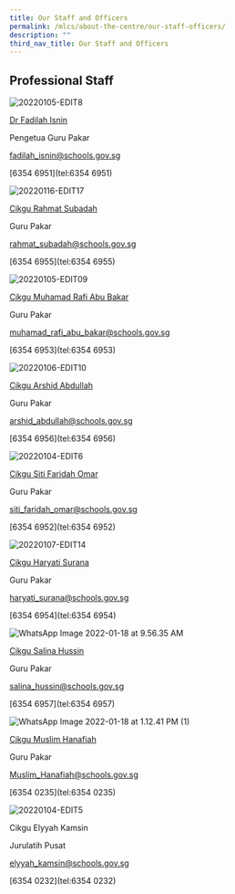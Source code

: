 ```yaml
---
title: Our Staff and Officers
permalink: /mlcs/about-the-centre/our-staff-officers/
description: ""
third_nav_title: Our Staff and Officers
---
```

Professional Staff
------------------

![20220105-EDIT8](https://academyofsingaporeteachers.moe.edu.sg/images/librariesprovider6/about-the-centre/staff-officers/20220105-edit8.jpg?sfvrsn=c42206b0_0)

[Dr Fadilah Isnin](https://academyofsingaporeteachers.moe.edu.sg/mlcs/about-the-centre/our-staff-officers/staff-officers/dr-fadilah-isnin)

Pengetua Guru Pakar

[fadilah\_isnin@schools.gov.sg](mailto:fadilah_isnin@schools.gov.sg)

[6354 6951](tel:6354 6951)

![20220116-EDIT17](https://academyofsingaporeteachers.moe.edu.sg/images/librariesprovider6/about-the-centre/staff-officers/20220116-edit17.jpg?sfvrsn=2f51a5a3_0)

[Cikgu Rahmat Subadah](https://academyofsingaporeteachers.moe.edu.sg/mlcs/about-the-centre/our-staff-officers/staff-officers/encik-rahmat-subadah)

Guru Pakar

[rahmat\_subadah@schools.gov.sg](mailto:rahmat_subadah@schools.gov.sg)

[6354 6955](tel:6354 6955)

![20220105-EDIT09](https://academyofsingaporeteachers.moe.edu.sg/images/librariesprovider6/about-the-centre/staff-officers/20220105-edit09.jpg?sfvrsn=5f5114d9_0)

[Cikgu Muhamad Rafi Abu Bakar](https://academyofsingaporeteachers.moe.edu.sg/mlcs/about-the-centre/our-staff-officers/staff-officers/encik-muhamad-rafi-abu-bakar)

Guru Pakar

[muhamad\_rafi\_abu\_bakar@schools.gov.sg](mailto:muhamad_rafi_abu_bakar@schools.gov.sg)

[6354 6953](tel:6354 6953)

![20220106-EDIT10](https://academyofsingaporeteachers.moe.edu.sg/images/librariesprovider6/about-the-centre/staff-officers/20220106-edit10.jpg?sfvrsn=36a8449e_0)

[Cikgu Arshid Abdullah](https://academyofsingaporeteachers.moe.edu.sg/mlcs/about-the-centre/our-staff-officers/staff-officers/encik-arshid-abdullah)

Guru Pakar

[arshid\_abdullah@schools.gov.sg](mailto:arshid_abdullah@schools.gov.sg)

[6354 6956](tel:6354 6956)

![20220104-EDIT6](https://academyofsingaporeteachers.moe.edu.sg/images/librariesprovider6/about-the-centre/staff-officers/20220104-edit6.jpg?sfvrsn=844a2f31_0)

[Cikgu Siti Faridah Omar](https://academyofsingaporeteachers.moe.edu.sg/mlcs/about-the-centre/our-staff-officers/staff-officers/puan-siti-faridah-omar)

Guru Pakar

[siti\_faridah\_omar@schools.gov.sg](mailto:siti_faridah_omar@schools.gov.sg)

[6354 6952](tel:6354 6952)

![20220107-EDIT14](https://academyofsingaporeteachers.moe.edu.sg/images/librariesprovider6/about-the-centre/staff-officers/20220107-edit14.jpg?sfvrsn=3f55d5f7_0)

[Cikgu Haryati Surana](https://academyofsingaporeteachers.moe.edu.sg/mlcs/about-the-centre/our-staff-officers/staff-officers/puan-haryati-surana)

Guru Pakar

[haryati\_surana@schools.gov.sg](mailto:haryati_surana@schools.gov.sg)

[6354 6954](tel:6354 6954)

![WhatsApp Image 2022-01-18 at 9.56.35 AM](https://academyofsingaporeteachers.moe.edu.sg/images/librariesprovider6/about-the-centre/staff-officers/whatsapp-image-2022-01-18-at-9-56-35-am.jpeg?sfvrsn=86219caf_0)

[Cikgu Salina Hussin](https://academyofsingaporeteachers.moe.edu.sg/mlcs/about-the-centre/our-staff-officers/staff-officers/puan-salina-hussin)

Guru Pakar

[salina\_hussin@schools.gov.sg](mailto:salina_hussin@schools.gov.sg)

[6354 6957](tel:6354 6957)

![WhatsApp Image 2022-01-18 at 1.12.41 PM (1)](https://academyofsingaporeteachers.moe.edu.sg/images/librariesprovider6/about-the-centre/staff-officers/whatsapp-image-2022-01-18-at-1-12-41-pm-(1).jpeg?sfvrsn=a44332b2_0)

[Cikgu Muslim Hanafiah](https://academyofsingaporeteachers-moe-edu-sg-admin.cwp.sg/mlcs/about-the-centre/our-staff-officers/staff-officers/cikgu-muslim-hanafiah)

Guru Pakar

[Muslim\_Hanafiah@schools.gov.sg](mailto:Muslim_Hanafiah@schools.gov.sg)

[6354 0235](tel:6354 0235)

![20220104-EDIT5](https://academyofsingaporeteachers.moe.edu.sg/images/librariesprovider6/about-the-centre/staff-officers/20220104-edit5.jpg?sfvrsn=9f9c065f_0)

Cikgu Elyyah Kamsin

Jurulatih Pusat

[elyyah\_kamsin@schools.gov.sg](mailto:elyyah_kamsin@schools.gov.sg)

[6354 0232](tel:6354 0232)